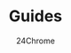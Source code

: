 ---
title: "Guides"
summary: "A list of Guides to help get started with Paradise Lost and describe complicated features"
author: 24Chrome
thumbnail: /wiki/paradise_lost/thumbnails/guides.png
keywords: [paradise, lost, wiki, guides, start]
---